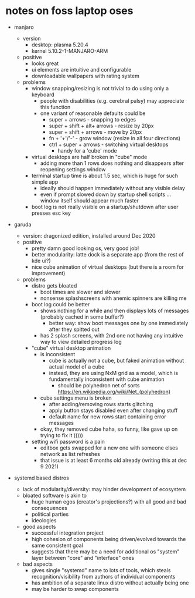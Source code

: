 # notes on foss laptop oses


- manjaro 
  - version
    - desktop: plasma 5.20.4
    - kernel 5.10.2-1-MANJARO-ARM
  - positive
    - looks great
    - ui elements are intuitive and configurable
    - downloadable wallpapers with rating system
  - problems
    - window snapping/resizing is not trivial to do using only a keyboard
      - people with disabilities (e.g. cerebral palsy) may appreciate this function
      - one variant of reasonable defaults could be
        - super + arrows - snapping to edges
        - super + shift + alt+  arrows - resize by 20px
        - super + shift + arrows - move by 20px
        - fn + '+'/'-' - grow window (resize in all four directions)
        - ctrl + super + arrows - switching virtual desktops
          - handy for a 'cube' mode
    - virtual desktops are half broken in "cube" mode
      - adding more than 1 rows does nothing and disappears after reopening settings window 
    - terminal startup time is about 1.5 sec, which is huge for such simple app
      - ideally should happen immediately without any visible delay
      - even if prompt slowed down by startup shell scripts ... window itself should appear much faster
    - boot log is not really visible on a startup/shutdown after user presses esc key


- garuda
  - version: dragonized edition, installed around Dec 2020
  - positive
    - pretty damn good looking os, very good job!
    - better modularity: latte dock is a separate app (from the rest of kde ui?)
    - nice cube animation of virtual desktops (but there is a room for improvement)
  - problems
    - distro gets bloated
      - boot times are slower and slower
      - nonsense splashscreens with anemic spinners are killing me
    - boot log could be better
      - shows nothing for a while and then displays lots of messages (probably cached in some buffer?)
        - better way: show boot messages one by one immediately after they spitted out
      - has 2 splash screens, with 2nd one not having any intuitive way to view detailed progress log
    - "cube" virtual desktop animation
      - is inconsistent 
        - cube is actually not a cube, but faked animation without actual model of a cube
        - instead, they are using NxM grid as a model, which is fundamentally inconsistent with cube animation
          - should be polyhedron net of sorts https://en.wikipedia.org/wiki/Net_(polyhedron)
      - cube settings menu is broken
        - after adding/removing rows starts glitching
        - apply button stays disabled even after changing stuff
        - default name for new rows start containing error messages
      - okay, they removed cube haha, so funny, like gave up on trying to fix it )))))
    - setting wifi password is a pain
      - editbox gets swapped for a new one with someone elses network as list refreshes
      - that issue is at least 6 months old already (writing this at dec 9 2021)
    
    
- systemd based distros
  - lack of modularity/diversity: may hinder development of ecosystem
  - bloated software is akin to 
    - huge human egos (creator's projections?) with all good and bad consequences
    - political parties
    - ideologies
  - good aspects
    - successful integration project
    - high cohesion of components being driven/evolved towards the same consistent goal
    - suggests that there may be a need for additional os "system" layer between "core" and "interface" ones 
  - bad aspects
    - gives single "systemd" name to lots of tools, which steals recognition/visibility from authors of individual components
    - has ambition of a separate linux distro without actually being one   
    - may be harder to swap components
    
    
  
